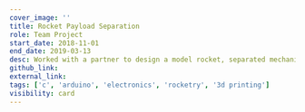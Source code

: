 ```yaml
---
cover_image: ''
title: Rocket Payload Separation
role: Team Project
start_date: 2018-11-01
end_date: 2019-03-13
desc: Worked with a partner to design a model rocket, separated mechanically to achieve a target apogee. Presented at the Tidewater Science Fair.
github_link: 
external_link: 
tags: ['c', 'arduino', 'electronics', 'rocketry', '3d printing']
visibility: card
---
```

